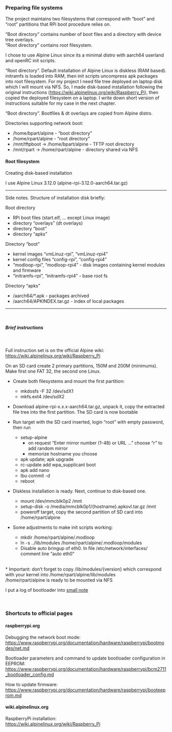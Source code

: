 ### Preparing file systems

The project maintains two filesystems that correspond with “boot” and “root” partitions that RPi boot procedure relies on.

“Boot directory” contains number of boot files and a directory with device tree overlays.</br>
“Root directory” contains root filesystem. 


I chose to use Alpine Linux since its a minimal distro with aarch64 userland and openRC init scripts.

“Root directory”. Default installation of Alpine Linux is diskless (RAM based). initramfs is loaded into RAM, then init scripts uncompress apk packages into root filesystem. For my project I need file tree deployed on laptop disk which I will mount via NFS.
So, I made disk-based installation following the original instructions (https://wiki.alpinelinux.org/wiki/Raspberry_Pi), then copied the deployed filesystem on a laptop. I write down short version of instructions suitable for my case in the next chapter.

“Boot directory”. Bootfiles & dt overlays are copied from Alpine distro.

Directories supporting network boot:

* /home/bpart/alpine			- “boot directory”</br>
* /home/rpart/alpine			- “root directory”</br>
* /mnt/tftpboot -> /home/bpart/alpine	- TFTP root directory</br>
* /mnt/rpart -> /home/rpart/alpine		- directory shared via NFS


#### Root filesystem

Creating disk-based installation

I use Alpine Linux 3.12.0 (alpine-rpi-3.12.0-aarch64.tar.gz)
</br>

----

Side notes. Structure of installation disk briefly:

Root directory</br>
* RPi boot files (start.elf, … except Linux image)</br>
* directory “overlays” (dt overlays)</br>
* directory “boot”</br>
* directory “apks”

Directory “boot”</br>
* kernel images “vmLinuz-rpi”, “vmLinuz-rpi4”</br>
* kernel config files “config-rpi”, “config-rpi4”</br>
* “modloop-rpi”, “modloop-rpi4” - disk images containing kernel modules and firmware</br>
* “initramfs-rpi”, “initramfs-rpi4” - base root fs

Directory “apks”</br>
* /aarch64/*.apk - packages archived</br>
* /aarch64/APKINDEX.tar.gz - index of local packages


----
</br>

##### Brief instructions

</br>

Full instruction set is on the official Alpine wiki:  https://wiki.alpinelinux.org/wiki/Raspberry_Pi



On an SD card create 2 primary partitions, 150M and 200M (minimums). Make first one FAT 32, the second one Linux.

* Create both filesystems and mount the first partition:</br>
	* mkdosfs -F 32 /dev/sdX1</br>
	* mkfs.ext4 /dev/sdX2

* Download alpine-rpi-x.x.x-aarch64.tar.gz, unpack it, copy the extracted file tree into the first partition. The SD card is now bootable
* Run target with the SD card inserted, login “root” with empty password, then run</br>
	* setup-alpine
		* on request “Enter mirror number (1-48) or URL …” choose “r” to add  random mirror
		* memorize hostname you choose</br>
	* apk update; apk upgrade</br>
	* rc-update add wpa_supplicant boot</br>
	* apk add nano</br>
	* lbu commit -d</br>
	* reboot
				
* Diskless installation is ready. Next, continue to disk-based one.</br>
	* mount   /dev/mmcblk0p2  /mnt</br>
	* setup-disk  -o /media/mmcblk0p1/{hostname}.apkovl.tar.gz   /mnt</br>
	* poweroff target, copy the second partition of SD card into /home/rpart/alpine
				
* Some adjustments to make init scripts working:</br>
	* mkdir /home/rpart/alpine/.modloop</br>
	* ln -s  ../lib/modules  /home/rpart/alpine/.modloop/modules</br>
	* Disable auto bringup of eth0. In file /etc/network/interfaces/ comment line “auto eth0”

</br>
* Important: don’t forget to copy /lib/modules/{version} which correspond with your kernel into /home/rpart/alpine/lib/modules 


</br>
/home/rpart/alpine is ready to be mounted via NFS


</br>

I put a log of bootloader into [small note](https://github.com/malus-brandywine/malus-brandywine/blob/master/Articles/RPi-netboot/docs/rpi4-netboot-aarch64-alpine-notes-2.md)

</br>

### Shortcuts to official pages

#### raspberrypi.org

Debugging the network boot mode:</br>
https://www.raspberrypi.org/documentation/hardware/raspberrypi/bootmodes/net.md

Bootloader parameters and command to update bootloader configuration in EEPROM:</br>
https://www.raspberrypi.org/documentation/hardware/raspberrypi/bcm2711_bootloader_config.md

How to update firmware:</br>
https://www.raspberrypi.org/documentation/hardware/raspberrypi/booteeprom.md


#### wiki.alpinelinux.org

RaspberryPi installation:</br>
https://wiki.alpinelinux.org/wiki/Raspberry_Pi

